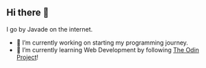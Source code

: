 ## Hi there 👋

I go by Javade on the internet.

<!--
**J4V4D3/J4V4D3** is a ✨ _special_ ✨ repository because its `README.md` (this file) appears on your GitHub profile.

Here are some ideas to get you started:
-->

- 🔭 I’m currently working on starting my programming journey.
- 🌱 I’m currently learning Web Development by following [The Odin Project](https://www.theodinproject.com/paths])!
<!--
- 👯 I’m looking to collaborate on ...
- 🤔 I’m looking for help with ...
- 💬 Ask me about ...
- 📫 How to reach me: ...
- ⚡ Fun fact: Rabbits aren't rodents!
 -->
